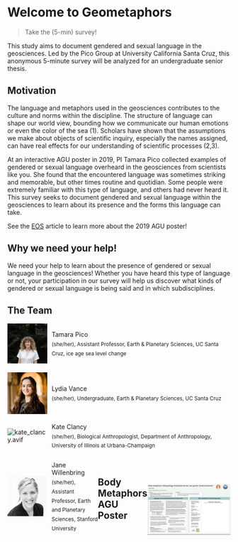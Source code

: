 # Welcome to Geometaphors 

<!-- Global site tag (gtag.js) - Google Analytics -->
<script async src="https://www.googletagmanager.com/gtag/js?id=G-1YZHSGQYW1"></script>
<script>
  window.dataLayer = window.dataLayer || [];
  function gtag(){dataLayer.push(arguments);}
  gtag('js', new Date());

  gtag('config', 'G-1YZHSGQYW1');
</script>
> Take the (5-min) survey!

This study aims to document gendered and sexual language in the geosciences. Led by the Pico Group at University California Santa Cruz, this anonymous 5-minute survey will be analyzed for an undergraduate senior thesis.

## Motivation 
The language and metaphors used in the geosciences contributes to the culture and norms within the discipline. The structure of language can shape our world view, bounding how we communicate our human emotions or even the color of the sea (1). Scholars have shown that the assumptions we make about objects of scientific inquiry, especially the names assigned, can have real effects for our understanding of scientific processes (2,3).

At an interactive AGU poster in 2019, PI Tamara Pico collected examples of gendered or sexual language overheard in the geosciences from scientists like you. She found that the encountered language was sometimes striking and memorable, but other times routine and quotidian. Some people were extremely familiar with this type of language, and others had never heard it. This survey seeks to document gendered and sexual language within the geosciences to learn about its presence and the forms this language can take.

See the <a href="https://eos.org/articles/body-based-jargon-can-be-harassment-when-it-turns-sexual" target="_blank">EOS</a> article to learn more about the 2019 AGU poster!

## Why we need your help!
We need your help to learn about the presence of gendered or sexual language in the geosciences! Whether you have heard this type of language or not, your participation in our survey will help us discover what kinds of gendered or sexual language is being said and in which subdisciplines.

## The Team

<div style="display: flex; align-items: center; margin-bottom: 20px;">
  <img src="Tamara.jpg" alt="Tamara.jpg" width="90" style="margin-right: 10px;">
  <div>
    Tamara Pico<br>
    <sub> (she/her), Assistant Professor, Earth & Planetary Sciences, UC Santa Cruz, ice age sea level change </sub>
  </div>
</div>

<div style="display: flex; align-items: center; margin-bottom: 20px;">
  <img src="lyd.JPG" alt="lyd.JPG" width="90" style="margin-right: 10px;">
  <div>
    Lydia Vance<br>
    <sub> (she/her), Undergraduate, Earth & Planetary Sciences, UC Santa Cruz </sub>
  </div>
</div>

<div style="display: flex; align-items: center; margin-bottom: 20px;">
  <img src="kate_clancy.avif" alt="kate_clancy.avif" width="90" style="margin-right: 10px;">
  <div>
    Kate Clancy<br>
    <sub> (she/her), Biological Anthropologist, Department of Anthropology, University of Illinois at Urbana-Champaign </sub>
  </div>
</div>

<div style="display: flex; align-items: center; margin-bottom: 20px;">
  <img src="jane-k-willenbring.webp" alt="jane-k-willenbring.webp" width="90" style="margin-right: 10px;">
  <div>
    Jane Willenbring<br>
    <sub> (she/her), Assistant Professor, Earth and Planetary Sciences, Stanford University </sub>
  </div>

## Body Metaphors AGU Poster
<div style="clear: both; text-align: center; margin-top: 30px;">
  <img src="IMG_1836.jpg" alt="Body Metaphors AGU Poster" width="800" style="margin-top: 30px; display: block; margin-left: auto; margin-right: auto;">
</div>

